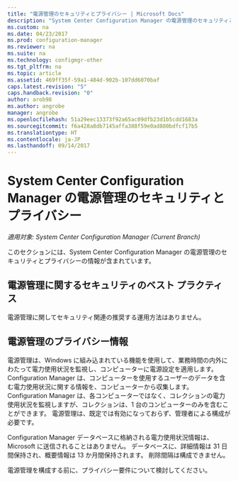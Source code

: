 ```yaml
---
title: "電源管理のセキュリティとプライバシー | Microsoft Docs"
description: "System Center Configuration Manager の電源管理のセキュリティとプライバシーの情報を確認します。"
ms.custom: na
ms.date: 04/23/2017
ms.prod: configuration-manager
ms.reviewer: na
ms.suite: na
ms.technology: configmgr-other
ms.tgt_pltfrm: na
ms.topic: article
ms.assetid: 469ff35f-59a1-484d-902b-107dd6070baf
caps.latest.revision: "5"
caps.handback.revision: "0"
author: arob98
ms.author: angrobe
manager: angrobe
ms.openlocfilehash: 51a29eec13373f92a65ac09dfb23d1b5cdd1683a
ms.sourcegitcommit: f6a428a8db7145affa388f59e0ad880bdfcf17b5
ms.translationtype: HT
ms.contentlocale: ja-JP
ms.lasthandoff: 09/14/2017
---
```

# <a name="security-and-privacy-for-power-management-in-system-center-configuration-manager"></a>System Center Configuration Manager の電源管理のセキュリティとプライバシー

*適用対象: System Center Configuration Manager (Current Branch)*

このセクションには、System Center Configuration Manager の電源管理のセキュリティとプライバシーの情報が含まれています。  

## <a name="security-best-practices-for-power-management"></a>電源管理に関するセキュリティのベスト プラクティス  
 電源管理に関してセキュリティ関連の推奨する運用方法はありません。  

## <a name="privacy-information-for-power-management"></a>電源管理のプライバシー情報  
 電源管理は、Windows に組み込まれている機能を使用して、業務時間の内外にわたって電力使用状況を監視し、コンピューターに電源設定を適用します。 Configuration Manager は、コンピューターを使用するユーザーのデータを含む電力使用状況に関する情報を、コンピューターから収集します。 Configuration Manager は、各コンピューターではなく、コレクションの電力使用状況を監視しますが、コレクションは、1 台のコンピューターのみを含むことができます。 電源管理は、既定では有効になっておらず、管理者による構成が必要です。  

 Configuration Manager データベースに格納される電力使用状況情報は、Microsoft に送信されることはありません。 データベースに、詳細情報は 31 日間保持され、概要情報は 13 か月間保持されます。 削除間隔は構成できません。  

 電源管理を構成する前に、プライバシー要件について検討してください。  
